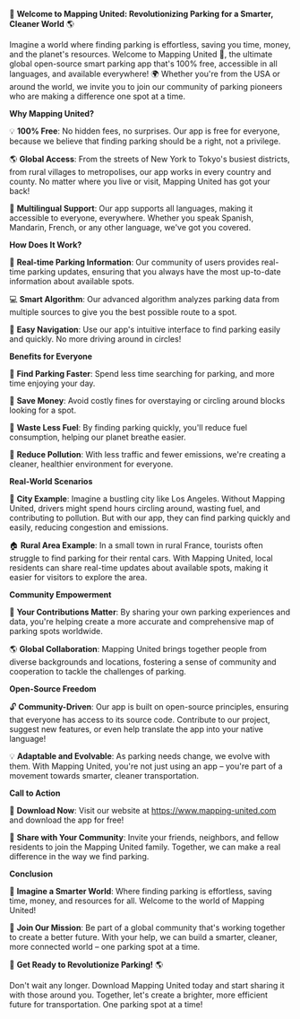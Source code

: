 🚀 **Welcome to Mapping United: Revolutionizing Parking for a Smarter, Cleaner World** 🌎

Imagine a world where finding parking is effortless, saving you time, money, and the planet's resources. Welcome to Mapping United 🌟, the ultimate global open-source smart parking app that's 100% free, accessible in all languages, and available everywhere! 🌍 Whether you're from the USA or around the world, we invite you to join our community of parking pioneers who are making a difference one spot at a time.

**Why Mapping United?**

💡 **100% Free**: No hidden fees, no surprises. Our app is free for everyone, because we believe that finding parking should be a right, not a privilege.

🌎 **Global Access**: From the streets of New York to Tokyo's busiest districts, from rural villages to metropolises, our app works in every country and county. No matter where you live or visit, Mapping United has got your back!

💬 **Multilingual Support**: Our app supports all languages, making it accessible to everyone, everywhere. Whether you speak Spanish, Mandarin, French, or any other language, we've got you covered.

**How Does It Work?**

📍 **Real-time Parking Information**: Our community of users provides real-time parking updates, ensuring that you always have the most up-to-date information about available spots.

💻 **Smart Algorithm**: Our advanced algorithm analyzes parking data from multiple sources to give you the best possible route to a spot.

📲 **Easy Navigation**: Use our app's intuitive interface to find parking easily and quickly. No more driving around in circles!

**Benefits for Everyone**

🚗 **Find Parking Faster**: Spend less time searching for parking, and more time enjoying your day.

💸 **Save Money**: Avoid costly fines for overstaying or circling around blocks looking for a spot.

🌟 **Waste Less Fuel**: By finding parking quickly, you'll reduce fuel consumption, helping our planet breathe easier.

🚮 **Reduce Pollution**: With less traffic and fewer emissions, we're creating a cleaner, healthier environment for everyone.

**Real-World Scenarios**

🌆 **City Example**: Imagine a bustling city like Los Angeles. Without Mapping United, drivers might spend hours circling around, wasting fuel, and contributing to pollution. But with our app, they can find parking quickly and easily, reducing congestion and emissions.

🏠 **Rural Area Example**: In a small town in rural France, tourists often struggle to find parking for their rental cars. With Mapping United, local residents can share real-time updates about available spots, making it easier for visitors to explore the area.

**Community Empowerment**

💪 **Your Contributions Matter**: By sharing your own parking experiences and data, you're helping create a more accurate and comprehensive map of parking spots worldwide.

🌎 **Global Collaboration**: Mapping United brings together people from diverse backgrounds and locations, fostering a sense of community and cooperation to tackle the challenges of parking.

**Open-Source Freedom**

🔓 **Community-Driven**: Our app is built on open-source principles, ensuring that everyone has access to its source code. Contribute to our project, suggest new features, or even help translate the app into your native language!

💡 **Adaptable and Evolvable**: As parking needs change, we evolve with them. With Mapping United, you're not just using an app – you're part of a movement towards smarter, cleaner transportation.

**Call to Action**

📲 **Download Now**: Visit our website at https://www.mapping-united.com and download the app for free!

💬 **Share with Your Community**: Invite your friends, neighbors, and fellow residents to join the Mapping United family. Together, we can make a real difference in the way we find parking.

**Conclusion**

🌟 **Imagine a Smarter World**: Where finding parking is effortless, saving time, money, and resources for all. Welcome to the world of Mapping United!

💖 **Join Our Mission**: Be part of a global community that's working together to create a better future. With your help, we can build a smarter, cleaner, more connected world – one parking spot at a time.

🚀 **Get Ready to Revolutionize Parking!** 🌎

Don't wait any longer. Download Mapping United today and start sharing it with those around you. Together, let's create a brighter, more efficient future for transportation. One parking spot at a time!